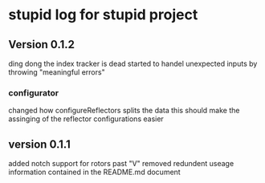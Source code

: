 # stupid log for stupid project

## Version 0.1.2

ding dong the index tracker is dead
started to handel unexpected inputs by throwing "meaningful errors"

### configurator

changed how configureReflectors splits the data
this should make the assinging of the reflector configurations easier

## version 0.1.1

added notch support for rotors past "V"
removed redundent useage information contained in the README.md document
